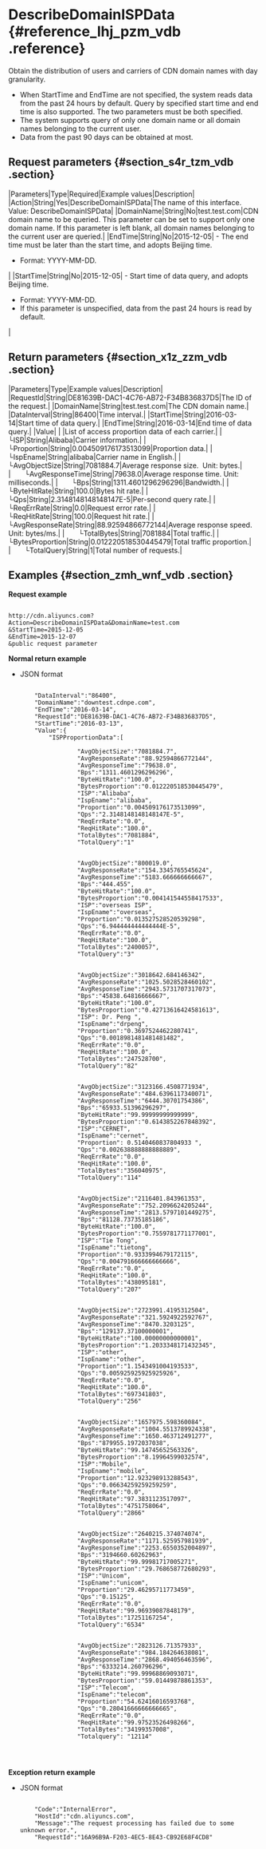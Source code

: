 # DescribeDomainISPData {#reference_lhj_pzm_vdb .reference}

Obtain the distribution of users and carriers of CDN domain names with day granularity.

-   When StartTime and EndTime are not specified, the system reads data from the past 24 hours by default. Query by specified start time and end time is also supported. The two parameters must be both specified.
-   The system supports query of only one domain name or all domain names belonging to the current user.
-   Data from the past 90 days can be obtained at most.

## Request parameters {#section_s4r_tzm_vdb .section}

|Parameters|Type|Required|Example values|Description|
|Action|String|Yes|DescribeDomainISPData|The name of this interface. Value: DescribeDomainISPData|
|DomainName|String|No|test.test.com|CDN domain name to be queried. This parameter can be set to support only one domain name. If this parameter is left blank, all domain names belonging to the current user are queried.|
|EndTime|String|No|2015-12-05| -   The end time must be later than the start time, and adopts Beijing time.
-   Format: YYYY-MM-DD.

 |
|StartTime|String|No|2015-12-05| -   Start time of data query, and adopts Beijing time.
-   Format: YYYY-MM-DD.
-   If this parameter is unspecified, data from the past 24 hours is read by default.

 |

## Return parameters {#section_x1z_zzm_vdb .section}

|Parameters|Type|Example values|Description|
|RequestId|String|DE81639B-DAC1-4C76-AB72-F34B836837D5|The ID of the request.|
|DomainName|String|test.test.com|The CDN domain name.|
|DataInterval|String|86400|Time interval.|
|StartTime|String|2016-03-14|Start time of data query.|
|EndTime|String|2016-03-14|End time of data query.|
|Value| | |List of access proportion data of each carrier.|
|  └ISP|String|Alibaba|Carrier information.|
|  └Proportion|String|0.004509176173513099|Proportion data.|
|  └IspEname|String|alibaba|Carrier name in English.|
|  └AvgObjectSize|String|7081884.7|Average response size.  Unit: bytes.|
|  └AvgResponseTime|String|79638.0|Average response time. Unit: milliseconds.|
|  └Bps|String|1311.4601296296296|Bandwidth.|
|  └ByteHitRate|String|100.0|Bytes hit rate.|
|  └Qps|String|2.3148148148148147E-5|Per-second query rate.|
|  └ReqErrRate|String|0.0|Request error rate.|
|  └ReqHitRate|String|100.0|Request hit rate.|
|  └AvgResponseRate|String|88.92594866772144|Average response speed. Unit: bytes/ms.|
|  └TotalBytes|String|7081884|Total traffic.|
|  └BytesProportion|String|0.012220518530445479|Total traffic proportion.|
|  └TotalQuery|String|1|Total number of requests.|

## Examples {#section_zmh_wnf_vdb .section}

**Request example**

```

http://cdn.aliyuncs.com?Action=DescribeDomainISPData&DomainName=test.com
&StartTime=2015-12-05
&EndTime=2015-12-07
&public request parameter
```

**Normal return example**

-   JSON format

    ```
    
        "DataInterval":"86400",
        "DomainName":"downtest.cdnpe.com",
        "EndTime":"2016-03-14",
        "RequestId":"DE81639B-DAC1-4C76-AB72-F34B836837D5",
        "StartTime":"2016-03-13",
        "Value":{
            "ISPProportionData":[
                
                    "AvgObjectSize":"7081884.7",
                    "AvgResponseRate":"88.92594866772144",
                    "AvgResponseTime":"79638.0",
                    "Bps":"1311.4601296296296",
                    "ByteHitRate":"100.0",
                    "BytesProportion":"0.012220518530445479",
                    "ISP":"Alibaba",
                    "IspEname":"alibaba",
                    "Proportion":"0.004509176173513099",
                    "Qps":"2.3148148148148147E-5",
                    "ReqErrRate":"0.0",
                    "ReqHitRate":"100.0",
                    "TotalBytes":"7081884",
                    "TotalQuery":"1"
                
                
                    "AvgObjectSize":"800019.0",
                    "AvgResponseRate":"154.3345765545624",
                    "AvgResponseTime":"5183.666666666667",
                    "Bps":"444.455",
                    "ByteHitRate":"100.0",
                    "BytesProportion":"0.004141544558417533",
                    "ISP":"overseas ISP",
                    "IspEname":"overseas",
                    "Proportion":"0.013527528520539298",
                    "Qps":"6.944444444444444E-5",
                    "ReqErrRate":"0.0",
                    "ReqHitRate":"100.0",
                    "TotalBytes":"2400057",
                    "TotalQuery":"3"
                
                
                    "AvgObjectSize":"3018642.684146342",
                    "AvgResponseRate":"1025.5028528460102",
                    "AvgResponseTime":"2943.5731707317073",
                    "Bps":"45838.64816666667",
                    "ByteHitRate":"100.0",
                    "BytesProportion":"0.42713616424581613",
                    "ISP": Dr. Peng ",
                    "IspEname":"drpeng",
                    "Proportion":"0.3697524462280741",
                    "Qps":"0.0018981481481481482",
                    "ReqErrRate":"0.0",
                    "ReqHitRate":"100.0",
                    "TotalBytes":"247528700",
                    "TotalQuery":"82"
                
                
                    "AvgObjectSize":"3123166.4508771934",
                    "AvgResponseRate":"484.6396117340071",
                    "AvgResponseTime":"6444.30701754386",
                    "Bps":"65933.51396296297",
                    "ByteHitRate":"99.99999999999999",
                    "BytesProportion":"0.6143852267848392",
                    "ISP":"CERNET",
                    "IspEname":"cernet",
                    "Proportion": 0.5140460837804933 ",
                    "Qps":"0.002638888888888889",
                    "ReqErrRate":"0.0",
                    "ReqHitRate":"100.0",
                    "TotalBytes":"356040975",
                    "TotalQuery":"114"
                
                
                    "AvgObjectSize":"2116401.843961353",
                    "AvgResponseRate":"752.2096624205244",
                    "AvgResponseTime":"2813.5797101449275",
                    "Bps":"81128.73735185186",
                    "ByteHitRate":"100.0",
                    "BytesProportion":"0.7559781771177001",
                    "ISP":"Tie Tong",
                    "IspEname":"tietong",
                    "Proportion":"0.9333994679172115",
                    "Qps":"0.004791666666666666",
                    "ReqErrRate":"0.0",
                    "ReqHitRate":"100.0",
                    "TotalBytes":"438095181",
                    "TotalQuery":"207"
                
                
                    "AvgObjectSize":"2723991.4195312504",
                    "AvgResponseRate":"321.5924922592767",
                    "AvgResponseTime":"8470.3203125",
                    "Bps":"129137.37100000001",
                    "ByteHitRate":"100.00000000000001",
                    "BytesProportion":"1.2033348171432345",
                    "ISP":"other",
                    "IspEname":"other",
                    "Proportion":"1.1543491004193533",
                    "Qps":"0.005925925925925926",
                    "ReqErrRate":"0.0",
                    "ReqHitRate":"100.0",
                    "TotalBytes":"697341803",
                    "TotalQuery":"256"
                
                
                    "AvgObjectSize":"1657975.598360084",
                    "AvgResponseRate":"1004.5513789924338",
                    "AvgResponseTime":"1650.463712491277",
                    "Bps":"879955.1972037038",
                    "ByteHitRate":"99.14745652563326",
                    "BytesProportion":"8.19964599032574",
                    "ISP":"Mobile",
                    "IspEname":"mobile",
                    "Proportion":"12.923298913288543",
                    "Qps":"0.06634259259259259",
                    "ReqErrRate":"0.0",
                    "ReqHitRate":"97.3831123517097",
                    "TotalBytes":"4751758064",
                    "TotalQuery":"2866"
                
                
                    "AvgObjectSize":"2640215.374074074",
                    "AvgResponseRate":"1171.525957981939",
                    "AvgResponseTime":"2253.6550352004897",
                    "Bps":"3194660.60262963",
                    "ByteHitRate":"99.99981717005271",
                    "BytesProportion":"29.768658772680293",
                    "ISP":"Unicom",
                    "IspEname":"unicom",
                    "Proportion":"29.46295711773459",
                    "Qps":"0.15125",
                    "ReqErrRate":"0.0",
                    "ReqHitRate":"99.96939087848179",
                    "TotalBytes":"17251167254",
                    "TotalQuery":"6534"
                
                
                    "AvgObjectSize":"2823126.71357933",
                    "AvgResponseRate":"984.184264638081",
                    "AvgResponseTime":"2868.494056463596",
                    "Bps":"6333214.260796296",
                    "ByteHitRate":"99.99968869093071",
                    "BytesProportion":"59.01449878861353",
                    "ISP":"Telecom",
                    "IspEname":"telecom",
                    "Proportion":"54.62416016593768",
                    "Qps":"0.28041666666666665",
                    "ReqErrRate":"0.0",
                    "ReqHitRate":"99.97523526498266",
                    "TotalBytes":"34199357008",
                    "Totalquery": "12114"
                
            
        
    
    ```


**Exception return example**

-   JSON format

    ```
    
        "Code":"InternalError",
        "HostId":"cdn.aliyuncs.com",
        "Message":"The request processing has failed due to some unknown error.",
        "RequestId":"16A96B9A-F203-4EC5-8E43-CB92E68F4CD8"
    
    ```


